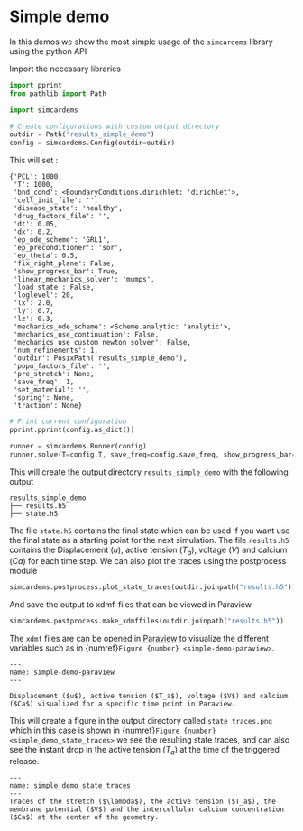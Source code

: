 # Simple demo

In this demos we show the most simple usage of the `simcardems` library using the python API

Import the necessary libraries


```python
import pprint
from pathlib import Path
```

```python
import simcardems
```

```python
# Create configurations with custom output directory
outdir = Path("results_simple_demo")
config = simcardems.Config(outdir=outdir)
```


This will set :

```
{'PCL': 1000,
 'T': 1000,
 'bnd_cond': <BoundaryConditions.dirichlet: 'dirichlet'>,
 'cell_init_file': '',
 'disease_state': 'healthy',
 'drug_factors_file': '',
 'dt': 0.05,
 'dx': 0.2,
 'ep_ode_scheme': 'GRL1',
 'ep_preconditioner': 'sor',
 'ep_theta': 0.5,
 'fix_right_plane': False,
 'show_progress_bar': True,
 'linear_mechanics_solver': 'mumps',
 'load_state': False,
 'loglevel': 20,
 'lx': 2.0,
 'ly': 0.7,
 'lz': 0.3,
 'mechanics_ode_scheme': <Scheme.analytic: 'analytic'>,
 'mechanics_use_continuation': False,
 'mechanics_use_custom_newton_solver': False,
 'num_refinements': 1,
 'outdir': PosixPath('results_simple_demo'),
 'popu_factors_file': '',
 'pre_stretch': None,
 'save_freq': 1,
 'set_material': '',
 'spring': None,
 'traction': None}
```

```python
# Print current configuration
pprint.pprint(config.as_dict())
```

```python
runner = simcardems.Runner(config)
runner.solve(T=config.T, save_freq=config.save_freq, show_progress_bar=True)
```


This will create the output directory `results_simple_demo` with the following output

```
results_simple_demo
├── results.h5
├── state.h5
```
The file `state.h5` contains the final state which can be used if you want use the final state as a starting point for the next simulation.
The file `results.h5` contains the Displacement ($u$), active tension ($T_a$), voltage ($V$) and calcium ($Ca$) for each time step.
We can also plot the traces using the postprocess module



```python
simcardems.postprocess.plot_state_traces(outdir.joinpath("results.h5"))
```


And save the output to xdmf-files that can be viewed in Paraview


```python
simcardems.postprocess.make_xdmffiles(outdir.joinpath("results.h5"))
```


The `xdmf` files are can be opened in [Paraview](https://www.paraview.org/download/) to visualize the different variables such as in {numref}`Figure {number} <simple-demo-paraview>`.

```{figure} figures/simple_demo.png
---
name: simple-demo-paraview
---

Displacement ($u$), active tension ($T_a$), voltage ($V$) and calcium ($Ca$) visualized for a specific time point in Paraview.
```



This will create a figure in the output directory called `state_traces.png` which in this case is shown in {numref}`Figure {number} <simple_demo_state_traces>` we see the resulting state traces, and can also see the instant drop in the active tension ($T_a$) at the time of the triggered release.

```{figure} figures/simple_demo_state_traces.png
---
name: simple_demo_state_traces
---
Traces of the stretch ($\lambda$), the active tension ($T_a$), the membrane potential ($V$) and the intercellular calcium concentration ($Ca$) at the center of the geometry.
```

